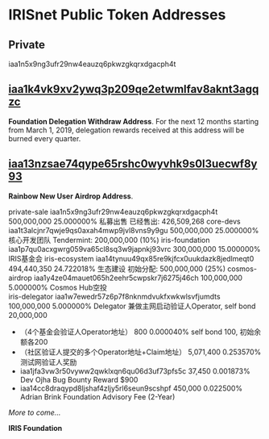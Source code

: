 # IRISnet Public Token Addresses 

## Private 
iaa1n5x9ng3ufr29nw4eauzq6pkwzgkqrxdgacph4t



## [iaa1k4vk9xv2ywq3p209qe2etwmlfav8aknt3agqzc](https://www.irisplorer.io/#/address/1/iaa1k4vk9xv2ywq3p209qe2etwmlfav8aknt3agqzc)
**Foundation Delegation Withdraw Address**.  For the next 12 months starting from March 1, 2019, delegation rewards received at this address will be burned every quarter.  
 

## [iaa13nzsae74qype65rshc0wyvhk9s0l3uecwf8y93](https://www.irisplorer.io/#/address/1/iaa13nzsae74qype65rshc0wyvhk9s0l3uecwf8y93)
**Rainbow New User Airdrop Address**.

private-sale	iaa1n5x9ng3ufr29nw4eauzq6pkwzgkqrxdgacph4t	500,000,000	25.000000%	私募出售	已经售出: 426,509,268
core-devs	iaa1t3alcjnr7qwje9qs0axah4mwp9jvl8vns9y9gu	500,000,000	25.000000%	核心开发团队	Tendermint: 200,000,000 (10%)
iris-foundation	iaa1p7qu0acxgwrg059va65cl8sq3w9japnkj93vrc	300,000,000	15.000000%	IRIS基金会	
iris-ecosystem	iaa14tynuu49qx85re9kjfcx0uukdazk8jedlmeqt0	494,440,350	24.722018%	生态建设	初始分配: 500,000,000 (25%)
cosmos-airdrop	iaa1y4ze04mauet065h2eehr5cwpskr7j6275j46ch	100,000,000	5.000000%	Cosmos Hub空投	
iris-delegator	iaa1w7ewedr57z6p7f8nknmdvukfxwkwlsvfjumdts	100,000,000	5.000000%	Delegator	兼做主网启动验证人Operator, self bond 20,000,000
-	（4个基金会验证人Operator地址）	800	0.000040%		self bond 100, 初始余额各200
-	（社区验证人提交的多个Operator地址+Claim地址）	5,071,400	0.253570%	测试网验证人奖励	
-	iaa1jfa3vw3r50vyww2qwklxqn6qu06d3uf73pfs5c	37,450	0.001873%	Dev Ojha	Bug Bounty Reward $900
-	iaa14cc8draqypd8ljshaf4zljy5rl6seun9scshpf	450,000	0.022500%	Adrian Brink	Foundation Advisory Fee (2-Year)

_More to come..._
 
 
 
 
 
 

**IRIS Foundation**
